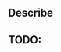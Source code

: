 ## Describe
<!--- 
A clear describe of the issue 
-->

## TODO:
<!--- 
List the sub-tasks to address the issue
e.g.
- [ ] task1
- [ ] task2
 -->



